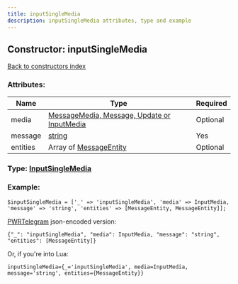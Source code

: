 ```yaml
---
title: inputSingleMedia
description: inputSingleMedia attributes, type and example
---
```

## Constructor: inputSingleMedia  
[Back to constructors index](index.md)



### Attributes:

| Name     |    Type       | Required |
|----------|---------------|----------|
|media|[MessageMedia, Message, Update or InputMedia](../types/InputMedia.md) | Optional|
|message|[string](../types/string.md) | Yes|
|entities|Array of [MessageEntity](../types/MessageEntity.md) | Optional|



### Type: [InputSingleMedia](../types/InputSingleMedia.md)


### Example:

```
$inputSingleMedia = ['_' => 'inputSingleMedia', 'media' => InputMedia, 'message' => 'string', 'entities' => [MessageEntity, MessageEntity]];
```  

[PWRTelegram](https://pwrtelegram.xyz) json-encoded version:

```
{"_": "inputSingleMedia", "media": InputMedia, "message": "string", "entities": [MessageEntity]}
```


Or, if you're into Lua:  


```
inputSingleMedia={_='inputSingleMedia', media=InputMedia, message='string', entities={MessageEntity}}

```


